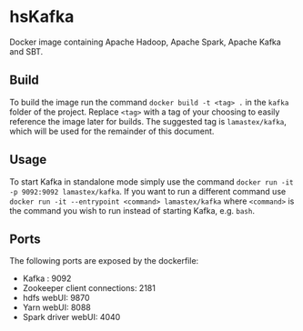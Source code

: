 # hsKafka

Docker image containing Apache Hadoop, Apache Spark, Apache Kafka and SBT.

## Build

To build the image run the command `docker build -t <tag> .` in the `kafka`
folder of the project. Replace `<tag>` with a tag of your choosing to easily
reference the image later for builds. The suggested tag is `lamastex/kafka`,
which will be used for the remainder of this document.

## Usage

To start Kafka in standalone mode simply use the command `docker run -it -p
9092:9092 lamastex/kafka`. If you want to run a different command use `docker
run -it --entrypoint <command> lamastex/kafka` where `<command>` is the command
you wish to run instead of starting Kafka, e.g. `bash`.

## Ports

The following ports are exposed by the dockerfile:

- Kafka : 9092
- Zookeeper client connections: 2181
- hdfs webUI: 9870
- Yarn webUI: 8088
- Spark driver webUI: 4040
